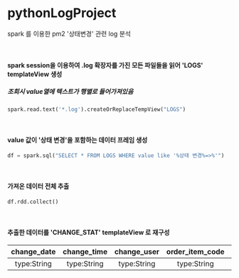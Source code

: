 # pythonLogProject
spark 를 이용한 pm2 '상태변경' 관련 log 분석

<br>

#### spark session을 이용하여 .log 확장자를 가진 모든 파일들을 읽어 'LOGS' templateView 생성

##### 조회시 value열에 텍스트가 행별로 들어가져있음

```python
spark.read.text('*.log').createOrReplaceTempView("LOGS")
```

<br>

#### value 값이 '상태 변경'을 포함하는 데이터 프레임 생성

```python
df = spark.sql("SELECT * FROM LOGS WHERE value like '%상태 변경%=>%'")
```

<br>

#### 가져온 데이터 전체 추출

```python
df.rdd.collect()
```

<br>

#### 추출한 데이터를 'CHANGE_STAT' templateView 로 재구성
|change_date|change_time|change_user|order_item_code|before_stat|after_stat|
|:---:|:---:|:---:|:---:|:---:|:---:|
|type:String|type:String|type:String|type:String|type:String|type:String|
